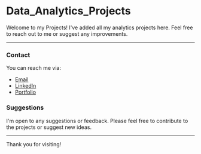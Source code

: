 # Data_Analytics_Projects

Welcome to my Projects! I've added all my analytics projects here. Feel free to reach out to me or suggest any improvements.

---

### Contact

You can reach me via:
- [Email](ideshpande1@wpi.edu)
- [LinkedIn](https://www.linkedin.com/in/ishan-deshpande-49270920b/)
- [Portfolio](https://connect-ishan.github.io/Data_Analytics_Projects/)

### Suggestions

I'm open to any suggestions or feedback. Please feel free to contribute to the projects or suggest new ideas.

---

Thank you for visiting!
